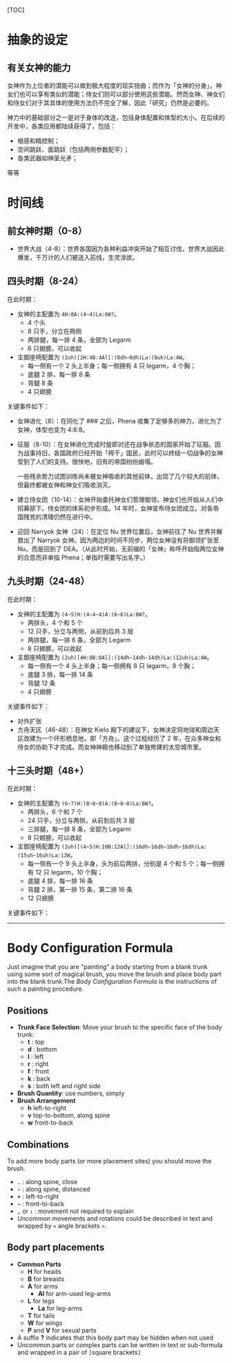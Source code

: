 [TOC]

# 抽象的设定

## 有关女神的能力

女神作为上位者的潜能可以做到极大程度的现实扭曲；而作为「女神的分身」，神女们也可以享有类似的潜能；侍女们则可以部分使用这些潜能。然而女神、神女们和侍女们对于其具体的使用方法仍不完全了解，因此「研究」仍然是必要的。

神力中的基础部分之一是对于身体的改造，包括身体配置和体型的大小。在后续的开发中，各类应用都陆续获得了，包括：

- 根感和精控制；
- 空间跳跃、面跳跃（包括两侧参数配平）；
- 各类武器如神圣光矛；

等等

# 时间线

## 前女神时期（0-8）

- 世界大战（4-8）：世界各国因为各种利益冲突开始了相互讨伐，世界大战因此爆发，千万计的人们被送入前线，生灵涂炭。

## 四头时期（8-24）

在此时期：

- 女神的主配置为 `4H:8A:(4~4)La:6W?`。
  - 4 个头
  - 8 只手，分立在两侧
  - 两排腿，每一排 4 条，全部为 Legarm
  - 6 只翅膀，可以收起
- 主御座椅配置为 `(2uh)[2H:4B:4Al]:(8dh~8dh)La:(8uh)La:4W`。
  - 每一侧有一个 2 头上半身；每一侧拥有 4 只 legarm，4 个胸；
  - 底腿 2 排，每一排 8 条
  - 背腿 8 条
  - 4 只翅膀

关键事件如下：

- 女神进化（8）：在同化了 ### 之后，Phena 收集了足够多的神力，进化为了女神，体型也变为 4:8:8。

- 征服（8-10）：在女神进化完成时旋即对还在战争状态的国家开始了征服。因为战事持旧，各国政府已经开始「榨干」国民，此时可以终结一切战争的女神受到了人们的支持。很快地，旧有的帝国纷纷崩塌。

  一些残余势力试图训练尚未被女神吸收的其他前体，出现了几个较大的前体，但最终都被女神和神女们吸收消灭。

- 建立侍女团（10-14）：女神开始委托神女们管理御领，神女们也开始从人们中招募部下。侍女团的体系初步形成。14 年时，女神宣布侍女团成立。对各帝国残党的清理仍然在进行中。

- 迎回 Narryok 女神（24）：在定位 Nu 世界位置后，女神前往了 Nu 世界并解救出了 Narryok 女神。因为两边的时间不同步，两位女神没有将御领扩张至 Nu，而是回到了 DEA。（从此时开始，无前缀的「女神」称呼开始指两位女神的合意而非单指 Phena；单指时需要写出名字。）

## 九头时期（24-48）

在此时期：

- 女神的主配置为 `(4~5)H:(4~4~4)A:(6~6)La:8W?`。
  - 两排头，4 个和 5 个
  - 12 只手，分立与两侧，从前到后共 3 层
  - 两排腿，每一排 6 条，全部为 Legarm
  - 8 只翅膀，可以收起
- 主御座椅配置为 `(2uh)[4H:8B:8Al]:(14dh~14dh~14dh)La:(12uh)La:4W`。
  - 每一侧有一个 4 头上半身；每一侧拥有 8 只 legarm，8 个胸；
  - 底腿 3 排，每一排 14 条
  - 背腿 12 条
  - 4 只翅膀

关键事件如下：

- 对外扩张
- 方舟天区（46-48）：在神女 Kielo 殿下的建议下，女神决定将地球和周边天区改建为一个环形栖息地，即「方舟」。这个过程经历了 2 年，在众多神女和侍女的协助下才完成。而女神神殿也移动到了单独修建的太空城市里。

## 十三头时期（48+）

在此时期：

- 女神的主配置为 `(6~7)H:(8~8~8)A:(8~8~8)La:8W?`。
  - 两排头，6 个和 7 个
  - 24 只手，分立与两侧，从前到后共 3 层
  - 三排腿，每一排 8 条，全部为 Legarm
  - 8 只翅膀，可以收起
- 主御座椅配置为 `(2uh)[(4~5)H:10B:12Al]:(16dh~16dh~16dh~16dh)La:(15uh~16uh)La:12W`。
  - 每一侧有一个 9 头上半身，头为前后两排，分别是 4 个和 5 个；每一侧拥有 12 只 legarm，10 个胸；
  - 底腿 4 排，每一排 16 条
  - 背腿 2 排，第一排 15 条，第二排 16 条
  - 12 只翅膀

关键事件如下：

---

# Body Configuration Formula

Just imagine that you are "painting" a body starting from a blank trunk using some sort of magical brush, you move the brush and place body part into the blank trunk.The *Body Configuration Formula* is the instructions of such a painting procedure.

## Positions
- **Trunk Face Selection**: Move your brush to the specific face of the body trunk:
  - **t** : top
  - **d** : bottom
  - **l** : left
  - **r** : right
  - **f** : front
  - **k** : back
  - **s** : both left and right side
- **Brush Quantity**: use numbers, simply
- **Brush Arrangement**
  - **h** left-to-right
  - **v** top-to-bottom, along spine
  - **w** front-to-back

## Combinations
To add more body parts (or more placement sites) you should move the brush. 

- **`.`** : along spine, close
- **`-`** : along spine, distanced
- **`+`** : left-to-right
- **`~`** : front-to-back
- **`,`** or **`:`** : movement not required to explain
- Uncommon movements and rotations could be described in text and wrapped by `<` angle brackets `>`.

## Body part placements
- **Common Parts**
  - **H** for heads
  - **B** for breasts
  - **A** for arms
    - **Al** for arm-used leg-arms
  - **L** for legs
     - **La** for leg-arms
  - **T** for tails
  - **W** for wings
  - **P** and **V** for sexual parts
- A suffix **?** indicates that this body part may be hidden when not used
- Uncommon parts or complex parts can be written in text or sub-formula and wrapped in a pair of `[`square brackets`]`
